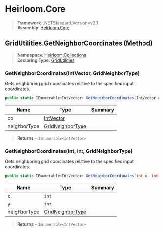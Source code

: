 # Heirloom.Core

> **Framework**: .NETStandard,Version=v2.1  
> **Assembly**: [Heirloom.Core][0]

## GridUtilities.GetNeighborCoordinates (Method)

> **Namespace**: [Heirloom.Collections][0]  
> **Declaring Type**: [GridUtilities][1]

### GetNeighborCoordinates(IntVector, GridNeighborType)

Gets neighboring grid coordinates relative to the specified input coordinates.

```cs
public static IEnumerable<IntVector> GetNeighborCoordinates(IntVector co, GridNeighborType neighborType)
```

| Name         | Type                  | Summary |
|--------------|-----------------------|---------|
| co           | [IntVector][2]        |         |
| neighborType | [GridNeighborType][3] |         |

> **Returns** - `IEnumerable<IntVector>`

### GetNeighborCoordinates(int, int, GridNeighborType)

Gets neighboring grid coordinates relative to the specified input coordinates.

```cs
public static IEnumerable<IntVector> GetNeighborCoordinates(int x, int y, GridNeighborType neighborType)
```

| Name         | Type                  | Summary |
|--------------|-----------------------|---------|
| x            | `int`                 |         |
| y            | `int`                 |         |
| neighborType | [GridNeighborType][3] |         |

> **Returns** - `IEnumerable<IntVector>`

[0]: ../../../Heirloom.Core.md
[1]: ../GridUtilities.md
[2]: ../../Heirloom/IntVector.md
[3]: ../GridNeighborType.md
